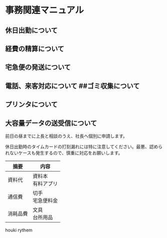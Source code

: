 # 事務関連マニュアル

## 休日出勤について

## 経費の精算について

## 宅急便の発送について

## 電話、来客対応について ##ゴミ収集について

## プリンタについて

## 大容量データの送受信について

前日の昼までに上長と相談のうえ、社長へ個別に申請します。

休日出勤時のタイムカードの打刻漏れには特に注意してください。最悪、認められないケースも発生するので、慎重に対応をお願いします。

| 摘要     | 内容                 |
| -------- | -------------------- |
| 資料代   | 資料本<br>有料アプリ |
| 通信費   | 切手<br>宅急便料金   |
| 消耗品費 | 文具<br>台所用品     |

houki rythem
